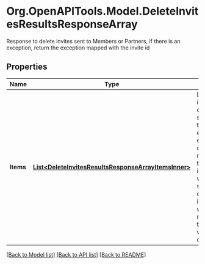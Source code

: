 # Org.OpenAPITools.Model.DeleteInvitesResultsResponseArray
Response to delete invites sent to Members or Partners, if there is an exception, return the exception mapped with the invite id

## Properties

Name | Type | Description | Notes
------------ | ------------- | ------------- | -------------
**Items** | [**List&lt;DeleteInvitesResultsResponseArrayItemsInner&gt;**](DeleteInvitesResultsResponseArrayItemsInner.md) | List of invite/Request deletion status. If there is an error, an exception object will be returned. If the invite/request was successfully cancelled, an invite object will be returned for the invite that was cancelled. | [optional] 

[[Back to Model list]](../README.md#documentation-for-models) [[Back to API list]](../README.md#documentation-for-api-endpoints) [[Back to README]](../README.md)

